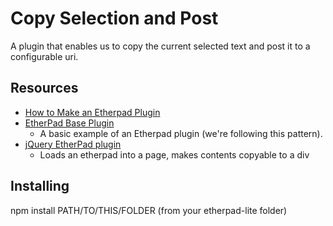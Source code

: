 Copy Selection and Post
===

A plugin that enables us to copy the current selected text and post it to a configurable uri.

## Resources

- [How to Make an Etherpad Plugin](https://github.com/ether/etherpad-lite/wiki/Creating-a-plugin)
- [EtherPad Base Plugin](https://github.com/niklasfi/ep_base)
  - A basic example of an Etherpad plugin (we're following this pattern).
- [jQuery EtherPad plugin](https://github.com/ether/etherpad-lite-jquery-plugin)
  - Loads an etherpad into a page, makes contents copyable to a div  

## Installing
  npm install PATH/TO/THIS/FOLDER (from your etherpad-lite folder)
